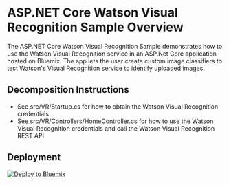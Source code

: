 # ASP.NET Core Watson Visual Recognition Sample Overview

The ASP.NET Core Watson Visual Recognition Sample demonstrates how to use the Watson Visual Recognition service in an ASP.Net Core application hosted on Bluemix.
The app lets the user create custom image classifiers to test Watson's Visual Recognition service to identify uploaded images.

## Decomposition Instructions

* See src/VR/Startup.cs for how to obtain the Watson Visual Recognition credentials
* See src/VR/Controllers/HomeController.cs for how to use the Watson Visual Recognition credentials and call the Watson Visual Recognition REST API

## Deployment
[![Deploy to Bluemix](https://bluemix.net/deploy/button.png)](https://bluemix.net/deploy)
